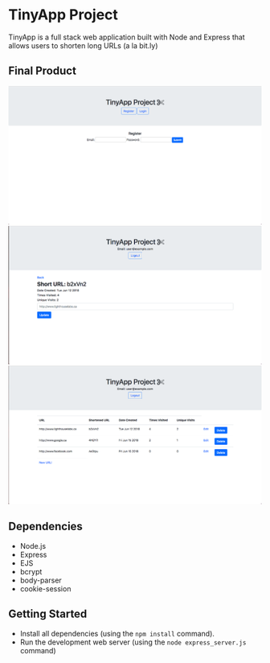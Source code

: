 # TinyApp Project

TinyApp is a full stack web application built with Node and Express that allows users to shorten long URLs (a la bit.ly)

## Final Product

!["Screenshot of URL index page"](https://github.com/emilyhfdong/TinyApp/blob/master/docs/register-page.png?classes=border,shadow)
!["Screenshot of show URL page"](https://github.com/emilyhfdong/TinyApp/blob/master/docs/show-page.png?classes=border,shadow)
!["Screenshot of register page"](https://github.com/emilyhfdong/TinyApp/blob/master/docs/urls-page.png?classes=border,shadow)


## Dependencies

- Node.js
- Express
- EJS
- bcrypt
- body-parser
- cookie-session

## Getting Started

- Install all dependencies (using the `npm install` command).
- Run the development web server (using the `node express_server.js` command)